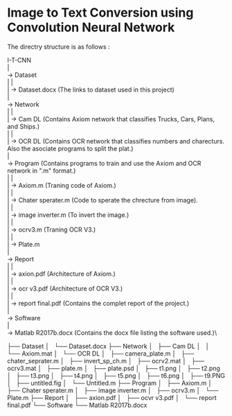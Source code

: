 # Image to Text Conversion using Convolution Neural Network

The directry structure is as follows :

I-T-CNN\
|\
-> Dataset\
|  |\
|  -> Dataset.docx (The links to dataset used in this project)\
|\
-> Network\
|  |\
|  -> Cam DL (Contains Axiom network that classifies Trucks, Cars, Plans, and Ships.)\
|  |\
|  -> OCR DL (Contains OCR network that classifies numbers and charecturs. Also the asociate programs to split the plat.)\
|\
-> Program (Contains programs to train and use the Axiom and OCR network in ".m" format.)\
|  |\
|  -> Axiom.m (Traning code of Axiom.)\
|  |\
|  -> Chater sperater.m (Code to sperate the chrecture from image).\
|  |\
|  -> image inverter.m (To invert the image.)\
|  |\
|  -> ocrv3.m (Traning OCR V3.)\
|  |\
|  -> Plate.m\
|\
-> Report\
|  |\
|  -> axion.pdf (Architecture of Axiom.)\
|  |\
|  -> ocr v3.pdf (Architecture of OCR V3.)\
|  |\
|  -> report final.pdf (Contains the complet report of the project.)\
|\
-> Software \
   |\
   -> Matlab R2017b.docx (Contains the docx file listing the software used.)\
   
   ├── Dataset
│   └── Dataset.docx
├── Network
│   ├── Cam DL
│   │   └── Axiom.mat
│   └── OCR DL
│       ├── camera_plate.m
│       ├── chater_seprater.m
│       ├── invert_sp_ch.m
│       ├── ocrv2.mat
│       ├── ocrv3.mat
│       ├── plate.m
│       ├── plate.psd
│       ├── t1.png
│       ├── t2.png
│       ├── t3.png
│       ├── t4.png
│       ├── t5.png
│       ├── t6.png
│       ├── t9.PNG
│       ├── untitled.fig
│       └── Untitled.m
├── Program
│   ├── Axiom.m
│   ├── Chater sperater.m
│   ├── image inverter.m
│   ├── ocrv3.m
│   └── Plate.m
├── Report
│   ├── axion.pdf
│   ├── ocvr v3.pdf
│   └── report final.pdf
└── Software
    └── Matlab R2017b.docx
